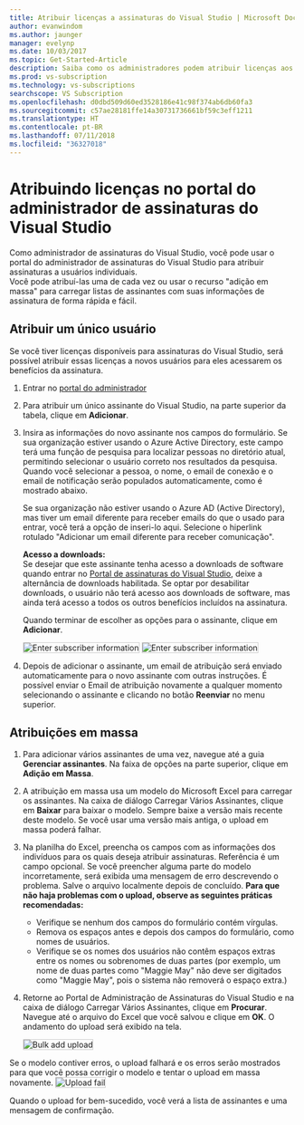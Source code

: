 ```yaml
---
title: Atribuir licenças a assinaturas do Visual Studio | Microsoft Docs
author: evanwindom
ms.author: jaunger
manager: evelynp
ms.date: 10/03/2017
ms.topic: Get-Started-Article
description: Saiba como os administradores podem atribuir licenças aos assinantes
ms.prod: vs-subscription
ms.technology: vs-subscriptions
searchscope: VS Subscription
ms.openlocfilehash: d0dbd509d60ed3528186e41c98f374ab6db60fa3
ms.sourcegitcommit: c57ae28181ffe14a30731736661bf59c3eff1211
ms.translationtype: HT
ms.contentlocale: pt-BR
ms.lasthandoff: 07/11/2018
ms.locfileid: "36327018"
---
```

# <a name="assigning-licenses-in-the-visual-studio-subscriptions-administrator-portal"></a>Atribuindo licenças no portal do administrador de assinaturas do Visual Studio

Como administrador de assinaturas do Visual Studio, você pode usar o portal do administrador de assinaturas do Visual Studio para atribuir assinaturas a usuários individuais.  
Você pode atribuí-las uma de cada vez ou usar o recurso "adição em massa" para carregar listas de assinantes com suas informações de assinatura de forma rápida e fácil. 

## <a name="assigning-a-single-user"></a>Atribuir um único usuário
Se você tiver licenças disponíveis para assinaturas do Visual Studio, será possível atribuir essas licenças a novos usuários para eles acessarem os benefícios da assinatura. 
1.  Entrar no [portal do administrador](https://manage.visualstudio.com)

2.  Para atribuir um único assinante do Visual Studio, na parte superior da tabela, clique em **Adicionar**.
   
3.  Insira as informações do novo assinante nos campos do formulário. Se sua organização estiver usando o Azure Active Directory, este campo terá uma função de pesquisa para localizar pessoas no diretório atual, permitindo selecionar o usuário correto nos resultados da pesquisa. Quando você selecionar a pessoa, o nome, o email de conexão e o email de notificação serão populados automaticamente, como é mostrado abaixo. 

    Se sua organização não estiver usando o Azure AD (Active Directory), mas tiver um email diferente para receber emails do que o usado para entrar, você terá a opção de inseri-lo aqui. Selecione o hiperlink rotulado "Adicionar um email diferente para receber comunicação". 

    **Acesso a downloads:**  
    Se desejar que este assinante tenha acesso a downloads de software quando entrar no [Portal de assinaturas do Visual Studio](https://my.visualstudio.com?wt.mc_id=o~msft~docs), deixe a alternância de downloads habilitada. Se optar por desabilitar downloads, o usuário não terá acesso aos downloads de software, mas ainda terá acesso a todos os outros benefícios incluídos na assinatura. 
    
    Quando terminar de escolher as opções para o assinante, clique em **Adicionar**.

    <img alt="Enter subscriber information" src="_img\assign-license-add\add-subscriber-1.png" style="border: 1px solid #CCCCCC" />
    <img alt="Enter subscriber information" src="_img\assign-license-add\add-subscriber-2.png" style="border: 1px solid #CCCCCC" />

4.  Depois de adicionar o assinante, um email de atribuição será enviado automaticamente para o novo assinante com outras instruções. É possível enviar o Email de atribuição novamente a qualquer momento selecionando o assinante e clicando no botão **Reenviar** no menu superior.


## <a name="bulk-assignments"></a>Atribuições em massa
1.  Para adicionar vários assinantes de uma vez, navegue até a guia **Gerenciar assinantes**. Na faixa de opções na parte superior, clique em **Adição em Massa**. 

2. A atribuição em massa usa um modelo do Microsoft Excel para carregar os assinantes. Na caixa de diálogo Carregar Vários Assinantes, clique em **Baixar** para baixar o modelo. Sempre baixe a versão mais recente deste modelo. Se você usar uma versão mais antiga, o upload em massa poderá falhar.

3.  Na planilha do Excel, preencha os campos com as informações dos indivíduos para os quais deseja atribuir assinaturas. Referência é um campo opcional. Se você preencher alguma parte do modelo incorretamente, será exibida uma mensagem de erro descrevendo o problema. Salve o arquivo localmente depois de concluído.
**Para que não haja problemas com o upload, observe as seguintes práticas recomendadas:**
    - Verifique se nenhum dos campos do formulário contém vírgulas.
    - Remova os espaços antes e depois dos campos do formulário, como nomes de usuários.
    - Verifique se os nomes dos usuários não contêm espaços extras entre os nomes ou sobrenomes de duas partes (por exemplo, um nome de duas partes como "Maggie May" não deve ser digitados como "Maggie  May", pois o sistema não removerá o espaço extra.)

4.  Retorne ao Portal de Administração de Assinaturas do Visual Studio e na caixa de diálogo Carregar Vários Assinantes, clique em **Procurar**. Navegue até o arquivo do Excel que você salvou e clique em **OK**. O andamento do upload será exibido na tela. 

    <img alt="Bulk add upload" src="_img\assign-license-add\bulk-assign-upload-2.png" style="border: 1px solid #CCCCCC" />

Se o modelo contiver erros, o upload falhará e os erros serão mostrados para que você possa corrigir o modelo e tentar o upload em massa novamente.
    <img alt="Upload fail" src="_img\assign-license-add\bulk-assign-upload-fail.png" style="border: 1px solid #CCCCCC" />

Quando o upload for bem-sucedido, você verá a lista de assinantes e uma mensagem de confirmação.

